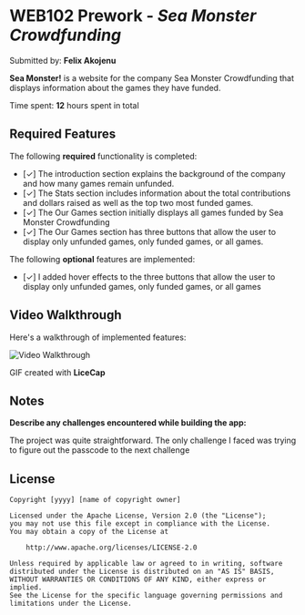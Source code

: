 # WEB102 Prework - *Sea Monster Crowdfunding*

Submitted by: **Felix Akojenu**

**Sea Monster!** is a website for the company Sea Monster Crowdfunding that displays information about the games they have funded.

Time spent: **12** hours spent in total

## Required Features

The following **required** functionality is completed:

* [&#10003;] The introduction section explains the background of the company and how many games remain unfunded.
* [&#10003;] The Stats section includes information about the total contributions and dollars raised as well as the top two most funded games.
* [&#10003;] The Our Games section initially displays all games funded by Sea Monster Crowdfunding
* [&#10003;] The Our Games section has three buttons that allow the user to display only unfunded games, only funded games, or all games.

The following **optional** features are implemented:

* [&#10003;] I added hover effects to the three buttons that allow the user to display only unfunded games, only funded games, or all games

## Video Walkthrough

Here's a walkthrough of implemented features:

<img src='Prework2%20GIF.gif' title='Video Walkthrough' width='' alt='Video Walkthrough' />

<!-- Replace this with whatever GIF tool you used! -->
GIF created with **LiceCap**
<!-- Recommended tools:
[Kap](https://getkap.co/) for macOS
[ScreenToGif](https://www.screentogif.com/) for Windows
[peek](https://github.com/phw/peek) for Linux. -->

## Notes

**Describe any challenges encountered while building the app:**

The project was quite straightforward. The only challenge I faced was trying to figure out the passcode to the next challenge


## License

    Copyright [yyyy] [name of copyright owner]

    Licensed under the Apache License, Version 2.0 (the "License");
    you may not use this file except in compliance with the License.
    You may obtain a copy of the License at

        http://www.apache.org/licenses/LICENSE-2.0

    Unless required by applicable law or agreed to in writing, software
    distributed under the License is distributed on an "AS IS" BASIS,
    WITHOUT WARRANTIES OR CONDITIONS OF ANY KIND, either express or implied.
    See the License for the specific language governing permissions and
    limitations under the License.
